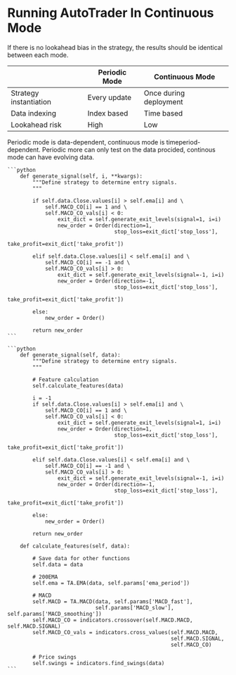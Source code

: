 # Running AutoTrader In Continuous Mode

If there is no lookahead bias in the strategy, the results should be identical between each mode.

|           | Periodic Mode | Continuous Mode |
| --------- | ------------- | --------------- |
| Strategy instantiation | Every update | Once during deployment |
| Data indexing | Index based | Time based |
| Lookahead risk | High | Low |


Periodic mode is data-dependent, continuous mode is timeperiod-dependent. Periodic more can 
only test on the data procided, continous mode can have evolving data. 


````{tab} Periodic Mode
```python
    def generate_signal(self, i, **kwargs):
        """Define strategy to determine entry signals.
        """
        
        if self.data.Close.values[i] > self.ema[i] and \ 
            self.MACD_CO[i] == 1 and \
            self.MACD_CO_vals[i] < 0:
                exit_dict = self.generate_exit_levels(signal=1, i=i)
                new_order = Order(direction=1,
                                  stop_loss=exit_dict['stop_loss'],
                                  take_profit=exit_dict['take_profit'])
                
        elif self.data.Close.values[i] < self.ema[i] and \
            self.MACD_CO[i] == -1 and \
            self.MACD_CO_vals[i] > 0:
                exit_dict = self.generate_exit_levels(signal=-1, i=i)
                new_order = Order(direction=-1,
                                  stop_loss=exit_dict['stop_loss'],
                                  take_profit=exit_dict['take_profit'])

        else:
            new_order = Order()
        
        return new_order
```
````
````{tab} Continuous Mode
```python
    def generate_signal(self, data):
        """Define strategy to determine entry signals.
        """
        
        # Feature calculation
        self.calculate_features(data)
        
        i = -1
        if self.data.Close.values[i] > self.ema[i] and \
            self.MACD_CO[i] == 1 and \
            self.MACD_CO_vals[i] < 0:
                exit_dict = self.generate_exit_levels(signal=1, i=i)
                new_order = Order(direction=1,
                                  stop_loss=exit_dict['stop_loss'],
                                  take_profit=exit_dict['take_profit'])
                
        elif self.data.Close.values[i] < self.ema[i] and \
            self.MACD_CO[i] == -1 and \
            self.MACD_CO_vals[i] > 0:
                exit_dict = self.generate_exit_levels(signal=-1, i=i)
                new_order = Order(direction=-1,
                                  stop_loss=exit_dict['stop_loss'],
                                  take_profit=exit_dict['take_profit'])

        else:
            new_order = Order()
        
        return new_order
    
    def calculate_features(self, data):
        
        # Save data for other functions
        self.data = data
        
        # 200EMA
        self.ema = TA.EMA(data, self.params['ema_period'])
        
        # MACD
        self.MACD = TA.MACD(data, self.params['MACD_fast'], 
                            self.params['MACD_slow'], self.params['MACD_smoothing'])
        self.MACD_CO = indicators.crossover(self.MACD.MACD, self.MACD.SIGNAL)
        self.MACD_CO_vals = indicators.cross_values(self.MACD.MACD, 
                                                    self.MACD.SIGNAL,
                                                    self.MACD_CO)
        
        # Price swings
        self.swings = indicators.find_swings(data)
```
````

